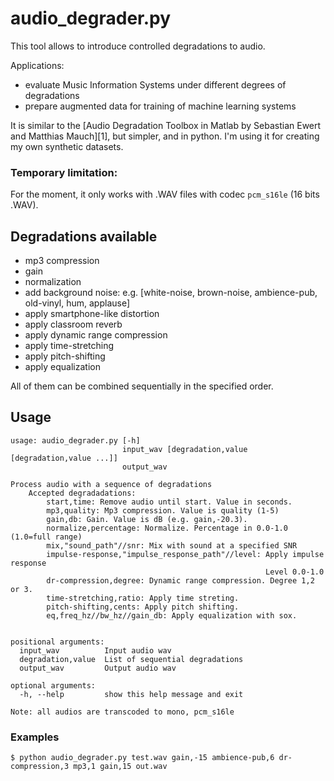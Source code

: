 # audio_degrader.py

This tool allows to introduce controlled degradations to audio.

Applications:
* evaluate Music Information Systems under different degrees of degradations
* prepare augmented data for training of machine learning systems

It is similar to the [Audio Degradation Toolbox in Matlab by Sebastian Ewert and Matthias Mauch][1], but simpler, and in python. I'm using it for creating my own synthetic datasets.

### Temporary limitation:
For the moment, it only works with .WAV files with codec `pcm_s16le` (16 bits .WAV).

## Degradations available
* mp3 compression
* gain
* normalization
* add background noise: e.g. [white-noise,
                              brown-noise,
                              ambience-pub,
                              old-vinyl,
                              hum,
                              applause]
* apply smartphone-like distortion
* apply classroom reverb
* apply dynamic range compression
* apply time-stretching
* apply pitch-shifting
* apply equalization

All of them can be combined sequentially in the specified order.

## Usage

```
usage: audio_degrader.py [-h]
                         input_wav [degradation,value [degradation,value ...]]
                         output_wav

Process audio with a sequence of degradations
    Accepted degradadations:
        start,time: Remove audio until start. Value in seconds.
        mp3,quality: Mp3 compression. Value is quality (1-5)
        gain,db: Gain. Value is dB (e.g. gain,-20.3).
        normalize,percentage: Normalize. Percentage in 0.0-1.0 (1.0=full range)
        mix,"sound_path"//snr: Mix with sound at a specified SNR
        impulse-response,"impulse_response_path"//level: Apply impulse response
                                                         Level 0.0-1.0
        dr-compression,degree: Dynamic range compression. Degree 1,2 or 3.
        time-stretching,ratio: Apply time streting.
        pitch-shifting,cents: Apply pitch shifting.
        eq,freq_hz//bw_hz//gain_db: Apply equalization with sox.


positional arguments:
  input_wav          Input audio wav
  degradation,value  List of sequential degradations
  output_wav         Output audio wav

optional arguments:
  -h, --help         show this help message and exit

Note: all audios are transcoded to mono, pcm_s16le
```

### Examples
```
$ python audio_degrader.py test.wav gain,-15 ambience-pub,6 dr-compression,3 mp3,1 gain,15 out.wav
```